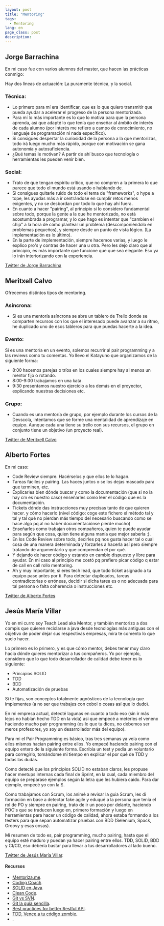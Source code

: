 ```yaml
---
layout: post
title: "Mentoring"
tags:
  - Mentoring
lang: en
page_class: post
description:
---
```


## Jorge Barrachina

En mi caso fue con varios alumnos del master, que hacen las prácticas conmigo:

Hay dos líneas de actuación: La puramente técnica, y la social.

### Técnica:

- Lo primero para mí era identificar, que es lo que quiero transmitir que pueda ayudar a acelerar el progreso de la persona mentorizada.
- Para mí lo más importante es lo que lo motiva para que la persona aprenda, así que adapté lo que tenía que enseñar al ámbito de interés de cada alumno (por interés me refiero a campo de conocimiento, no lenguaje de programación ni nada específico).
- Si consigues despertar la curiosidad de la persona a la que mentorizas, todo irá luego mucho más rápido, porque con motivación se gana autonomía y autosuficiencia.
- ¿Qué temas le motivan? A partir de ahí busco que tecnología o herramientas les pueden venir bien.

### Social:

- Trato de que tengan espíritu crítico, que no compren a la primera lo que parece que todo el mundo está usando o hablando de.
- Si consigues quitarle ruido de todo el tema de "frameworks", o hype a tope, les ayudas más a ir centrándose en cumplir retos menos exigentes, y no se desbordan por todo lo que hay ahí fuera.
- En cuanto a hacer "pairing", al principio si lo considero fundamental sobre todo, porque la gente a la que he mentorizado, no está acostumbrada a programar, y lo que hago es intentar que "cambien el chip" a la hora de cómo plantear un problema (descomponiéndolo en problemas pequeños), y siempre desde un punto de vista lógico. (La implementación es lo último).
- En la parte de implementación, siempre hacemos varias, y luego le explico pro's y contras de hacer una u otra. Pero les dejo claro que al principio, es más importante que funcione que que sea elegante. Eso ya lo irán interiorizando con la experiencia.

<a class="link link--special" href="https://twitter.com/NTKOG" target="_blank" rel="noopener noreferrer">Twitter de Jorge Barrachina</a>

## Meritxell Calvo

Ofrecemos distintos tipos de mentoring.

### Asíncrona:

- Si es una mentoría asíncrona se abre un tablero de Trello donde se comparten recursos con los que el interesado puede avanzar a su ritmo, he duplicado uno de esos tableros para que puedas hacerte a la idea.

### Evento:

Si es una mentoría en un evento, solemos recurrir al pair programming y a las reviews como tu comentas. Yo llevo el Katayuno que organizamos de la siguiente forma:

- 8:00 hacemos parejas o tríos en los cuales siempre hay al menos un mentor fijo o rotando.
- 8:00-9:00 trabajamos en una kata.
- 9:30 presentamos nuestro ejercicio a los demás en el proyector, explicando nuestras decisiones etc.

### Grupo:

- Cuando es una mentoría de grupo, por ejemplo durante los cursos de la Devscola, intentamos que se forme una mentalidad de aprendizaje en equipo. Aunque cada una tiene su trello con sus recursos, el grupo en conjunto tiene un objetivo (un proyecto real).

<a class="link link--special" href="https://twitter.com/nyan_dev" target="_blank" rel="noopener noreferrer">Twitter de Meritxell Calvo</a>

## Alberto Fortes

En mi caso:

- Code Review siempre. Hacérselos y que ellos te lo hagan.
- Tareas fáciles y pairing. Las haces juntos o se los dejas mascado para que terminen, etc.
- Explicarles bien dónde buscar y como la documentación (que si no la hay cm es nuestro caso) enseñarles como leer el código que es la documentación.
- Tickets dónde das instrucciones muy precisas tanto de que quieren hacer. y cómo hacerlo (nivel código: coge este fichero el método tal y tal y tal qué no pierdan más tiempo del necesario buscando como se hace algo pq al no haber documentaciónse pierde mucho)
- Enseñarles como trabajan otros compañeros, quien te puede ayudar para según que cosa, quien tiene alguna manía que mejor saberla ;).
- En los Code Review sobre todo, decirles pq nos gusta hacer tal o cual cosa de una manera determinada y forzarles a hacerla así pero siempre tratando de argumentarlo y que comprendan el por qué.
- Y dejando de hacer código y estando en cambio dispuesto y libre para ayudar. En mi caso al principio me costó pq prefiero picar código q estar de call en call rollo mentoring.
- Ah y muy importante, si eres tech lead, que todo ticket asignado a tu equipo pase antes por ti. Para detectar duplicados, tareas contradictorias o erróneas, decidir si dicha tarea es o no adecuada para tal persona o falta coherencia o instrucciones etc.

<a class="link link--special" href="https://twitter.com/albertofortes" target="_blank" rel="noopener noreferrer">Twitter de Alberto Fortes</a>

## Jesús María Villar

Yo en mi curro soy Teach Lead aka Mentor, y también mentorizo a dos compis que quieren reciclarse a java desde tecnologías más antiguas con el objetivo de poder dejar sus respectivas empresas, mira te comento lo que suelo hacer.

Lo primero es lo primero, y es que cómo mentor, debes tener muy claro hacia dónde quieres mentorizar a tus compañeros. Yo por ejemplo, considero que lo que todo desarrollador de calidad debe tener es lo siguiente:

- Principios SOLID
- TDD
- BDD
- Automatización de pruebas

Si te fijas, son conceptos totalmente agnósticos de la tecnología que implementes (a no ser que trabajes con cobol o cosas así que lo dudo).

En mi empresa actual, detecté lagunas en cuanto a todo eso (sin ir más lejos no habían hecho TDD en la vida) asi que empecé a meterles el veneno haciendo mucho pair programming (es lo que tu dices, no debemos ser meros profesores, yo soy un desarrollador más del equipo).

Para mi el Pair Programming es básico, tras tres semanas ya veía como ellos mismos hacian pairing entre ellos. Yo empecé haciendo pairing con el equipo entero de la siguiente forma. Escribía un test y pedía un voluntario para corregirlo, tomándome mi tiempo en explicar el por qué de TDD y todas las dudas.

Como detecté que los principios SOLID no estaban claros, les propuse hacer meetups internas cada final de Sprint, en la cual, cada miembro del equipo se preparase ejemplos según la letra que les hubiera caído. Para dar ejemplo, empecé yo con la S.

Como trabajamos con Scrum, los animé a revisar la guia Scrum, les di formación en base a detectar fake agile y eduqué a la persona que tenía el rol de PO y siempre en pairing, trato de ir un poco por delante, haciendo POC's que se traducen luego en, primero formación y luego en herramientas para hacer un código de calidad, ahora estaba formando a los testers para que sepan automatizar pruebas con BDD (Selenium, Spock, Groovy y esas cosas).

Mi resumen de todo es, pair programming, mucho pairing, hasta que el equipo esté maduro y puedan ya hacer pairing entre ellos. TDD, SOLID, BDD y CI/CD, eso debería bastar para llevar a tus desarrolladores al lado bueno.

<a class="link link--special" href="https://twitter.com/geeksusma" target="_blank" rel="noopener noreferrer">Twitter de Jesús María Villar</a>.

<div class="related">
    <h4 class="related__title">Recursos</h4>
    <ul class="related__list">
        <li><a class="link link--special" href="https://mentoriza.me/" target="_blank" rel="noopener noreferrer">Mentoriza.me</a>.</li>
        <li><a class="link link--special" href="https://mentors.codingcoach.io/" target="_blank" rel="noopener noreferrer">Coding Coach</a>.</li>
        <li><a class="link link--special" href="https://filippobuletto.github.io/solid-java/#" target="_blank" rel="noopener noreferrer">SOLID en Java</a>.</li>
        <li><a class="link link--special" href="https://www.pdfdrive.com/clean-code-d38664751.html" target="_blank" rel="noopener noreferrer">Clean Code</a>.</li>
        <li><a class="link link--special" href="https://backlog.com/blog/git-vs-svn-version-control-system/" target="_blank" rel="noopener noreferrer">Git vs SVN</a>.</li>
        <li><a class="link link--special" href="http://rogerdudler.github.io/git-guide/index.es.html" target="_blank" rel="noopener noreferrer">Git la guía sencilla</a>.</li>
        <li><a class="link link--special" href="https://blog.mwaysolutions.com/2014/06/05/10-best-practices-for-better-restful-api/" target="_blank" rel="noopener noreferrer">Best practices for better Restful API</a>.</li>
        <li><a class="link link--special" href="https://www.youtube.com/watch?v=MkpvaPcYvqk" target="_blank" rel="noopener noreferrer">TDD, Vence a tu código zombie</a>.</li>
        <li><a class="link link--special" href="" target="_blank" rel="noopener noreferrer"></a>.</li>
    </ul>
</div>

